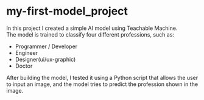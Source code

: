 
# my-first-model_project
In this project I created a simple AI model using Teachable Machine.  
The model is trained to classify four different professions, such as:
- Programmer / Developer
- Engineer
- Designer(ui/ux-graphic)
- Doctor

  
After building the model, I tested it using a Python script that allows the user to input an image, and the model tries to predict the profession shown in the image.

